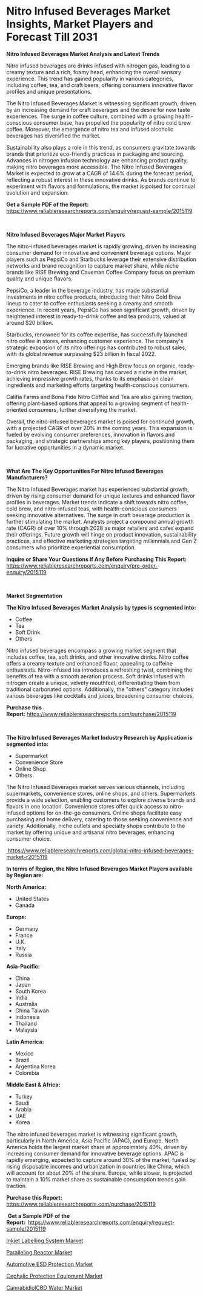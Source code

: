 <p><h1>Nitro Infused Beverages Market Insights, Market Players and Forecast Till 2031</h1></p><p><strong>Nitro Infused Beverages Market Analysis and Latest Trends</strong></p>
<p><p>Nitro infused beverages are drinks infused with nitrogen gas, leading to a creamy texture and a rich, foamy head, enhancing the overall sensory experience. This trend has gained popularity in various categories, including coffee, tea, and craft beers, offering consumers innovative flavor profiles and unique presentations.</p><p>The Nitro Infused Beverages Market is witnessing significant growth, driven by an increasing demand for craft beverages and the desire for new taste experiences. The surge in coffee culture, combined with a growing health-conscious consumer base, has propelled the popularity of nitro cold brew coffee. Moreover, the emergence of nitro tea and infused alcoholic beverages has diversified the market.</p><p>Sustainability also plays a role in this trend, as consumers gravitate towards brands that prioritize eco-friendly practices in packaging and sourcing. Advances in nitrogen infusion technology are enhancing product quality, making nitro beverages more accessible. The Nitro Infused Beverages Market is expected to grow at a CAGR of 14.6% during the forecast period, reflecting a robust interest in these innovative drinks. As brands continue to experiment with flavors and formulations, the market is poised for continual evolution and expansion.</p></p>
<p><strong>Get a Sample PDF of the Report:&nbsp;</strong> <a href="https://www.reliableresearchreports.com/enquiry/request-sample/2015119?utm_campaign=40&utm_medium=2&utm_source=Github&utm_content=ia&utm_term=27102024&utm_id=nitro-infused-beverages">https://www.reliableresearchreports.com/enquiry/request-sample/2015119</a></p>
<p>&nbsp;</p>
<p><strong>Nitro Infused Beverages Major Market Players</strong></p>
<p><p>The nitro-infused beverages market is rapidly growing, driven by increasing consumer demand for innovative and convenient beverage options. Major players such as PepsiCo and Starbucks leverage their extensive distribution networks and brand recognition to capture market share, while niche brands like RISE Brewing and Caveman Coffee Company focus on premium quality and unique flavors.</p><p>PepsiCo, a leader in the beverage industry, has made substantial investments in nitro coffee products, introducing their Nitro Cold Brew lineup to cater to coffee enthusiasts seeking a creamy and smooth experience. In recent years, PepsiCo has seen significant growth, driven by heightened interest in ready-to-drink coffee and tea products, valued at around $20 billion.</p><p>Starbucks, renowned for its coffee expertise, has successfully launched nitro coffee in stores, enhancing customer experience. The company's strategic expansion of its nitro offerings has contributed to robust sales, with its global revenue surpassing $23 billion in fiscal 2022.</p><p>Emerging brands like RISE Brewing and High Brew focus on organic, ready-to-drink nitro beverages. RISE Brewing has carved a niche in the market, achieving impressive growth rates, thanks to its emphasis on clean ingredients and marketing efforts targeting health-conscious consumers.</p><p>Califia Farms and Bona Fide Nitro Coffee and Tea are also gaining traction, offering plant-based options that appeal to a growing segment of health-oriented consumers, further diversifying the market.</p><p>Overall, the nitro-infused beverages market is poised for continued growth, with a projected CAGR of over 20% in the coming years. This expansion is fueled by evolving consumer preferences, innovation in flavors and packaging, and strategic partnerships among key players, positioning them for lucrative opportunities in a dynamic market.</p></p>
<p>&nbsp;</p>
<p><strong>What Are The Key Opportunities For Nitro Infused Beverages Manufacturers?</strong></p>
<p><p>The Nitro Infused Beverages market has experienced substantial growth, driven by rising consumer demand for unique textures and enhanced flavor profiles in beverages. Market trends indicate a shift towards nitro coffee, cold brew, and nitro-infused teas, with health-conscious consumers seeking innovative alternatives. The surge in craft beverage production is further stimulating the market. Analysts project a compound annual growth rate (CAGR) of over 10% through 2028 as major retailers and cafes expand their offerings. Future growth will hinge on product innovation, sustainability practices, and effective marketing strategies targeting millennials and Gen Z consumers who prioritize experiential consumption.</p></p>
<p><strong>Inquire or Share Your Questions If Any Before Purchasing This Report:</strong> <a href="https://www.reliableresearchreports.com/enquiry/pre-order-enquiry/2015119?utm_campaign=40&utm_medium=2&utm_source=Github&utm_content=ia&utm_term=27102024&utm_id=nitro-infused-beverages">https://www.reliableresearchreports.com/enquiry/pre-order-enquiry/2015119</a></p>
<p>&nbsp;</p>
<p><strong>Market Segmentation</strong></p>
<p><strong>The Nitro Infused Beverages Market Analysis by types is segmented into:</strong></p>
<p><ul><li>Coffee</li><li>Tea</li><li>Soft Drink</li><li>Others</li></ul></p>
<p><p>Nitro infused beverages encompass a growing market segment that includes coffee, tea, soft drinks, and other innovative drinks. Nitro coffee offers a creamy texture and enhanced flavor, appealing to caffeine enthusiasts. Nitro-infused tea introduces a refreshing twist, combining the benefits of tea with a smooth aeration process. Soft drinks infused with nitrogen create a unique, velvety mouthfeel, differentiating them from traditional carbonated options. Additionally, the "others" category includes various beverages like cocktails and juices, broadening consumer choices.</p></p>
<p><strong>Purchase this Report:&nbsp;</strong><a href="https://www.reliableresearchreports.com/purchase/2015119?utm_campaign=40&utm_medium=2&utm_source=Github&utm_content=ia&utm_term=27102024&utm_id=nitro-infused-beverages">https://www.reliableresearchreports.com/purchase/2015119</a></p>
<p>&nbsp;</p>
<p><strong>The Nitro Infused Beverages Market Industry Research by Application is segmented into:</strong></p>
<p><ul><li>Supermarket</li><li>Convenience Store</li><li>Online Shop</li><li>Others</li></ul></p>
<p><p>The Nitro Infused Beverages market serves various channels, including supermarkets, convenience stores, online shops, and others. Supermarkets provide a wide selection, enabling customers to explore diverse brands and flavors in one location. Convenience stores offer quick access to nitro-infused options for on-the-go consumers. Online shops facilitate easy purchasing and home delivery, catering to those seeking convenience and variety. Additionally, niche outlets and specialty shops contribute to the market by offering unique and artisanal nitro beverages, enhancing consumer choice.</p></p>
<p><a href="https://www.reliableresearchreports.com/global-nitro-infused-beverages-market-r2015119?utm_campaign=40&utm_medium=2&utm_source=Github&utm_content=ia&utm_term=27102024&utm_id=nitro-infused-beverages">&nbsp;https://www.reliableresearchreports.com/global-nitro-infused-beverages-market-r2015119</a></p>
<p><strong>In terms of Region, the Nitro Infused Beverages Market Players available by Region are:</strong></p>
<p>
    <p> <strong> North America: </strong>
        <ul>
            <li>United States</li>
            <li>Canada</li>
        </ul>
        </p> 
    <p> <strong> Europe: </strong>
        <ul>
            <li>Germany</li>
            <li>France</li>
            <li>U.K.</li>
            <li>Italy</li>
            <li>Russia</li>
        </ul>
        </p> 
    <p> <strong> Asia-Pacific: </strong>
        <ul>
            <li>China</li>
            <li>Japan</li>
            <li>South Korea</li>
            <li>India</li>
            <li>Australia</li>
            <li>China Taiwan</li>
            <li>Indonesia</li>
            <li>Thailand</li>
            <li>Malaysia</li>
        </ul>
        </p> 
    <p> <strong> Latin America: </strong>
        <ul>
            <li>Mexico</li>
            <li>Brazil</li>
            <li>Argentina Korea</li>
            <li>Colombia</li>
        </ul>
        </p> 
    <p> <strong> Middle East & Africa: </strong>
        <ul>
            <li>Turkey</li>
            <li>Saudi</li>
            <li>Arabia</li>
            <li>UAE</li>
            <li>Korea</li>
        </ul>
    </p>
    </p>
<p><p>The nitro infused beverages market is witnessing significant growth, particularly in North America, Asia Pacific (APAC), and Europe. North America holds the largest market share at approximately 40%, driven by increasing consumer demand for innovative beverage options. APAC is rapidly emerging, expected to capture around 30% of the market, fueled by rising disposable incomes and urbanization in countries like China, which will account for about 20% of the share. Europe, while slower, is projected to maintain a 10% market share as sustainable consumption trends gain traction.</p></p>
<p><strong>Purchase this Report: </strong><a href="https://www.reliableresearchreports.com/purchase/2015119?utm_campaign=40&utm_medium=2&utm_source=Github&utm_content=ia&utm_term=27102024&utm_id=nitro-infused-beverages">https://www.reliableresearchreports.com/purchase/2015119</a></p>
<p>&nbsp;<strong>Get a Sample PDF of the Report:&nbsp;&nbsp;</strong><a href="https://www.reliableresearchreports.com/enquiry/request-sample/2015119?utm_campaign=40&utm_medium=2&utm_source=Github&utm_content=ia&utm_term=27102024&utm_id=nitro-infused-beverages">https://www.reliableresearchreports.com/enquiry/request-sample/2015119</a></p>
<p><strong></strong></p>
<p><p><a href="https://www.linkedin.com/pulse/future-inkjet-labelling-system-market-global-forecast-trends-exedf?utm_campaign=40&utm_medium=2&utm_source=Github&utm_content=ia&utm_term=27102024&utm_id=nitro-infused-beverages">Inkjet Labelling System Market</a></p><p><a href="https://issuu.com/reportprime-2/docs/paralleling-reactor-market-size-203_88d84ff7409206?utm_campaign=40&utm_medium=2&utm_source=Github&utm_content=ia&utm_term=27102024&utm_id=nitro-infused-beverages">Paralleling Reactor Market</a></p><p><a href="https://www.linkedin.com/pulse/automotive-esd-protection-market-trends-insights-type-application-6i1bf?utm_campaign=40&utm_medium=2&utm_source=Github&utm_content=ia&utm_term=27102024&utm_id=nitro-infused-beverages">Automotive ESD Protection Market</a></p><p><a href="https://issuu.com/reportprime-2/docs/cephalic-protection-equipment-marke_c16dafd774b657?utm_campaign=40&utm_medium=2&utm_source=Github&utm_content=ia&utm_term=27102024&utm_id=nitro-infused-beverages">Cephalic Protection Equipment Market</a></p><p><a href="https://github.com/michaelhall412/Market-Research-Report-List-1/blob/main/cannabidiolcbd-water-market.md?utm_campaign=40&utm_medium=2&utm_source=Github&utm_content=ia&utm_term=27102024&utm_id=nitro-infused-beverages">CannabidiolCBD Water Market</a></p></p>